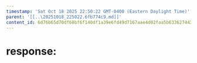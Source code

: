 ```yaml
---
timestamp: 'Sat Oct 18 2025 22:50:22 GMT-0400 (Eastern Daylight Time)'
parent: '[[..\20251018_225022.6fb774c9.md]]'
content_id: 6d76b65d70df68bf6f140df1a39e6fd49d7167aae4d02faa5b63362744266256
---
```


# response:
